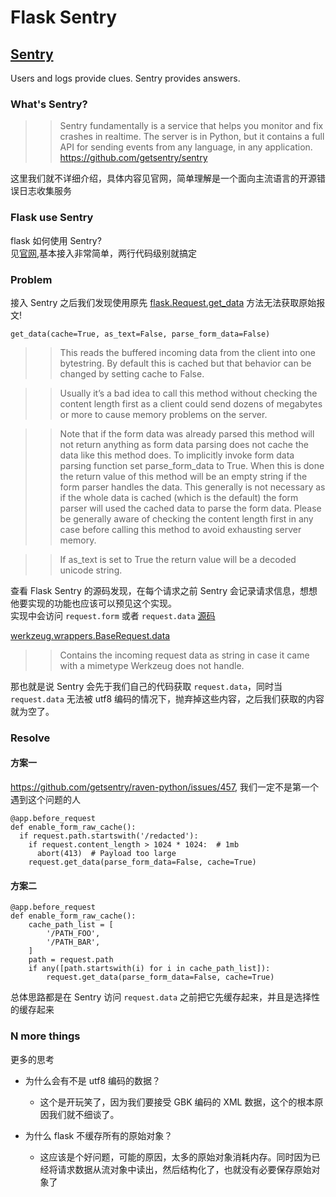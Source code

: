# Flask Sentry

## [Sentry](https://sentry.io/)

Users and logs provide clues. Sentry provides answers.


###  What's Sentry?
>> Sentry fundamentally is a service that helps you monitor and fix crashes in realtime. The server is in Python, but it contains a full API for sending events from any language, in any application.
>> <https://github.com/getsentry/sentry>


这里我们就不详细介绍，具体内容见官网，简单理解是一个面向主流语言的开源错误日志收集服务

### Flask use Sentry

flask 如何使用 Sentry?  
见[官网](https://docs.sentry.io/clients/python/integrations/flask/),基本接入非常简单，两行代码级别就搞定


### Problem

接入 Sentry 之后我们发现使用原先 [flask.Request.get_data](http://flask.pocoo.org/docs/1.0/api/#flask.Request.get_data) 方法无法获取原始报文!  


`get_data(cache=True, as_text=False, parse_form_data=False)`

>> This reads the buffered incoming data from the client into one bytestring. By default this is cached but that behavior can be changed by setting cache to False.

>> Usually it’s a bad idea to call this method without checking the content length first as a client could send dozens of megabytes or more to cause memory problems on the server.

>> Note that if the form data was already parsed this method will not return anything as form data parsing does not cache the data like this method does. To implicitly invoke form data parsing function set parse_form_data to True. When this is done the return value of this method will be an empty string if the form parser handles the data. This generally is not necessary as if the whole data is cached (which is the default) the form parser will used the cached data to parse the form data. Please be generally aware of checking the content length first in any case before calling this method to avoid exhausting server memory.

>> If as_text is set to True the return value will be a decoded unicode string.


查看 Flask Sentry 的源码发现，在每个请求之前 Sentry 会记录请求信息，想想他要实现的功能也应该可以预见这个实现。  
实现中会访问 `request.form` 或者 `request.data` [源码](https://github.com/getsentry/raven-python/blob/master/raven/contrib/flask.py#L207-L211)  

[werkzeug.wrappers.BaseRequest.data](http://werkzeug.pocoo.org/docs/0.14/wrappers/#werkzeug.wrappers.BaseRequest.data)
>> Contains the incoming request data as string in case it came with a mimetype Werkzeug does not handle.

那也就是说 Sentry 会先于我们自己的代码获取 `request.data`，同时当 `request.data` 无法被 utf8 编码的情况下，抛弃掉这些内容，之后我们获取的内容就为空了。

### Resolve

#### 方案一

<https://github.com/getsentry/raven-python/issues/457>, 我们一定不是第一个遇到这个问题的人
```
@app.before_request
def enable_form_raw_cache():
  if request.path.startswith('/redacted'):
    if request.content_length > 1024 * 1024:  # 1mb
      abort(413)  # Payload too large
    request.get_data(parse_form_data=False, cache=True)
```


#### 方案二

```
@app.before_request
def enable_form_raw_cache():
    cache_path_list = [
        '/PATH_FOO',
        '/PATH_BAR',
    ]
    path = request.path
    if any([path.startswith(i) for i in cache_path_list]):
        request.get_data(parse_form_data=False, cache=True)
```

总体思路都是在 Sentry 访问 `request.data` 之前把它先缓存起来，并且是选择性的缓存起来


### N more things

更多的思考

- 为什么会有不是 utf8 编码的数据？
    - 这个是开玩笑了，因为我们要接受 GBK 编码的 XML 数据，这个的根本原因我们就不细谈了。

- 为什么 flask 不缓存所有的原始对象？
    - 这应该是个好问题，可能的原因，太多的原始对象消耗内存。同时因为已经将请求数据从流对象中读出，然后结构化了，也就没有必要保存原始对象了
